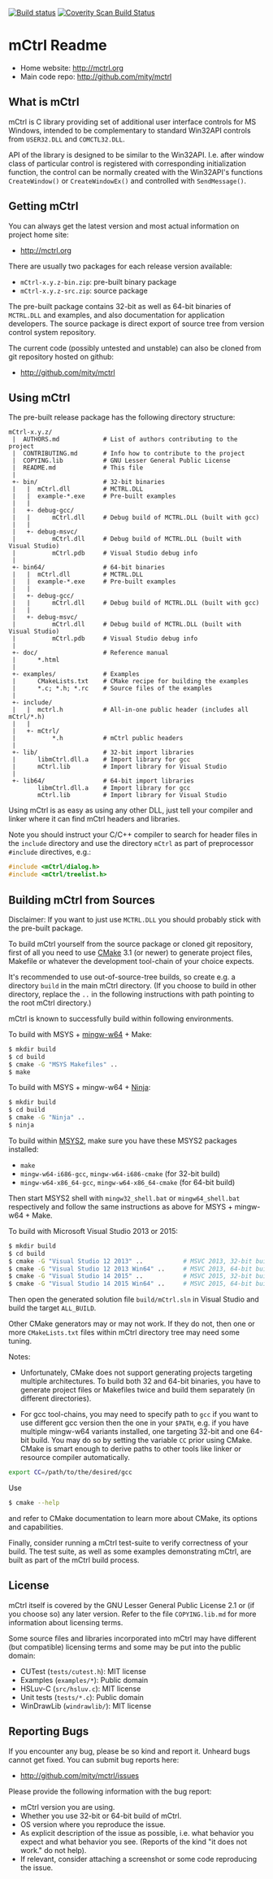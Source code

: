 [![Build status](https://ci.appveyor.com/api/projects/status/d3ypc0ot57u47itw/branch/master?svg=true)](https://ci.appveyor.com/project/mity/mctrl/branch/master)
[![Coverity Scan Build Status](https://scan.coverity.com/projects/mctrl/badge.svg?flat=1)](https://scan.coverity.com/projects/mctrl)

# mCtrl Readme

* Home website: http://mctrl.org
* Main code repo: http://github.com/mity/mctrl


## What is mCtrl

mCtrl is C library providing set of additional user interface controls for
MS Windows, intended to be complementary to standard Win32API controls from
`USER32.DLL` and `COMCTL32.DLL`.

API of the library is designed to be similar to the Win32API. I.e. after window
class of particular control is registered with corresponding initialization
function, the control can be normally created with the Win32API's functions
`CreateWindow()` or `CreateWindowEx()` and controlled with `SendMessage()`.


## Getting mCtrl

You can always get the latest version and most actual information on project
home site:

* http://mctrl.org

There are usually two packages for each release version available:

* `mCtrl-x.y.z-bin.zip`: pre-built binary package
* `mCtrl-x.y.z-src.zip`: source package

The pre-built package contains 32-bit as well as 64-bit binaries of `MCTRL.DLL`
and examples, and also documentation for application developers. The source
package is direct export of source tree from version control system repository.

The current code (possibly untested and unstable) can also be cloned from git
repository hosted on github:

* http://github.com/mity/mctrl


## Using mCtrl

The pre-built release package has the following directory structure:
```
mCtrl-x.y.z/
 |  AUTHORS.md            # List of authors contributing to the project
 |  CONTRIBUTING.md       # Info how to contribute to the project
 |  COPYING.lib           # GNU Lesser General Public License
 |  README.md             # This file
 |
 +- bin/                  # 32-bit binaries
 |   |  mCtrl.dll         # MCTRL.DLL
 |   |  example-*.exe     # Pre-built examples
 |   |
 |   +- debug-gcc/
 |   |      mCtrl.dll     # Debug build of MCTRL.DLL (built with gcc)
 |   |
 |   +- debug-msvc/
 |          mCtrl.dll     # Debug build of MCTRL.DLL (built with Visual Studio)
 |          mCtrl.pdb     # Visual Studio debug info
 |
 +- bin64/                # 64-bit binaries
 |   |  mCtrl.dll         # MCTRL.DLL
 |   |  example-*.exe     # Pre-built examples
 |   |
 |   +- debug-gcc/
 |   |      mCtrl.dll     # Debug build of MCTRL.DLL (built with gcc)
 |   |
 |   +- debug-msvc/
 |          mCtrl.dll     # Debug build of MCTRL.DLL (built with Visual Studio)
 |          mCtrl.pdb     # Visual Studio debug info
 |
 +- doc/                  # Reference manual
 |      *.html
 |
 +- examples/             # Examples
 |      CMakeLists.txt    # CMake recipe for building the examples
 |      *.c; *.h; *.rc    # Source files of the examples
 |
 +- include/
 |   |  mctrl.h           # All-in-one public header (includes all mCtrl/*.h)
 |   |
 |   +- mCtrl/
 |          *.h           # mCtrl public headers
 |
 +- lib/                  # 32-bit import libraries
 |      libmCtrl.dll.a    # Import library for gcc
 |      mCtrl.lib         # Import library for Visual Studio
 |
 +- lib64/                # 64-bit import libraries
        libmCtrl.dll.a    # Import library for gcc
        mCtrl.lib         # Import library for Visual Studio
```

Using mCtrl is as easy as using any other DLL, just tell your compiler and
linker where it can find mCtrl headers and libraries.

Note you should instruct your C/C++ compiler to search for header files in
the `include` directory and use the directory `mCtrl` as part of preprocessor
`#include` directives, e.g.:
```C
#include <mCtrl/dialog.h>
#include <mCtrl/treelist.h>
```


## Building mCtrl from Sources

Disclaimer: If you want to just use `MCTRL.DLL` you should probably stick with
the pre-built package.

To build mCtrl yourself from the source package or cloned git repository, first
of all you need to use [CMake](http://www.cmake.org) 3.1 (or newer) to generate
project files, Makefile or whatever the development tool-chain of your choice
expects.

It's recommended to use out-of-source-tree builds, so create e.g. a directory
`build` in the main mCtrl directory. (If you choose to build in other
directory, replace the `..` in the following instructions with path pointing
to the root mCtrl directory.)

mCtrl is known to successfully build within following environments.

To build with MSYS + [mingw-w64](http://mingw-w64.org) + Make:
```sh
$ mkdir build
$ cd build
$ cmake -G "MSYS Makefiles" ..
$ make
```

To build with MSYS + mingw-w64 + [Ninja](http://martine.github.io/ninja):
```sh
$ mkdir build
$ cd build
$ cmake -G "Ninja" ..
$ ninja
```

To build within [MSYS2](http://msys2.github.io), make sure you have these
MSYS2 packages installed:
* `make`
* `mingw-w64-i686-gcc`, `mingw-w64-i686-cmake` (for 32-bit build)
* `mingw-w64-x86_64-gcc`, `mingw-w64-x86_64-cmake` (for 64-bit build)

Then start MSYS2 shell with `mingw32_shell.bat` or `mingw64_shell.bat`
respectively and follow the same instructions as above for MSYS + 
mingw-w64 + Make.

To build with Microsoft Visual Studio 2013 or 2015:
```sh
$ mkdir build
$ cd build
$ cmake -G "Visual Studio 12 2013" ..           # MSVC 2013, 32-bit build
$ cmake -G "Visual Studio 12 2013 Win64" ..     # MSVC 2013, 64-bit build
$ cmake -G "Visual Studio 14 2015" ..           # MSVC 2015, 32-bit build
$ cmake -G "Visual Studio 14 2015 Win64" ..     # MSVC 2015, 64-bit build
```
Then open the generated solution file `build/mCtrl.sln` in Visual Studio and
build the target `ALL_BUILD`.

Other CMake generators may or may not work. If they do not, then one or more
`CMakeLists.txt` files within mCtrl directory tree may need some tuning.

Notes:

* Unfortunately, CMake does not support generating projects targeting multiple
  architectures. To build both 32 and 64-bit binaries, you have to generate
  project files or Makefiles twice and build them separately (in different
  directories).

* For gcc tool-chains, you may need to specify path to `gcc` if you want to use
  different gcc version then the one in your `$PATH`, e.g. if you have multiple
  mingw-w64 variants installed, one targeting 32-bit and one 64-bit build.
  You may do so by setting the variable `CC` prior using CMake. CMake is smart
  enough to derive paths to other tools like linker or resource compiler
  automatically.
```sh
export CC=/path/to/the/desired/gcc
```

Use
```sh
$ cmake --help
```
and refer to CMake documentation to learn more about CMake, its options and
capabilities.

Finally, consider running a mCtrl test-suite to verify correctness of your
build. The test suite, as well as some examples demonstrating mCtrl, are built
as part of the mCtrl build process.


## License

mCtrl itself is covered by the GNU Lesser General Public License 2.1 or
(if you choose so) any later version. Refer to the file `COPYING.lib.md` for
more information about licensing terms.

Some source files and libraries incorporated into mCtrl may have different
(but compatible) licensing terms and some may be put into the public domain:

* CUTest (`tests/cutest.h`): MIT license
* Examples (`examples/*`): Public domain
* HSLuv-C (`src/hsluv.c`): MIT license
* Unit tests (`tests/*.c`): Public domain
* WinDrawLib (`windrawlib/`): MIT license


## Reporting Bugs

If you encounter any bug, please be so kind and report it. Unheard bugs cannot
get fixed. You can submit bug reports here:

* http://github.com/mity/mctrl/issues

Please provide the following information with the bug report:

* mCtrl version you are using.
* Whether you use 32-bit or 64-bit build of mCtrl.
* OS version where you reproduce the issue.
* As explicit description of the issue as possible, i.e. what behavior
  you expect and what behavior you see.
  (Reports of the kind "it does not work." do not help).
* If relevant, consider attaching a screenshot or some code reproducing
  the issue.
